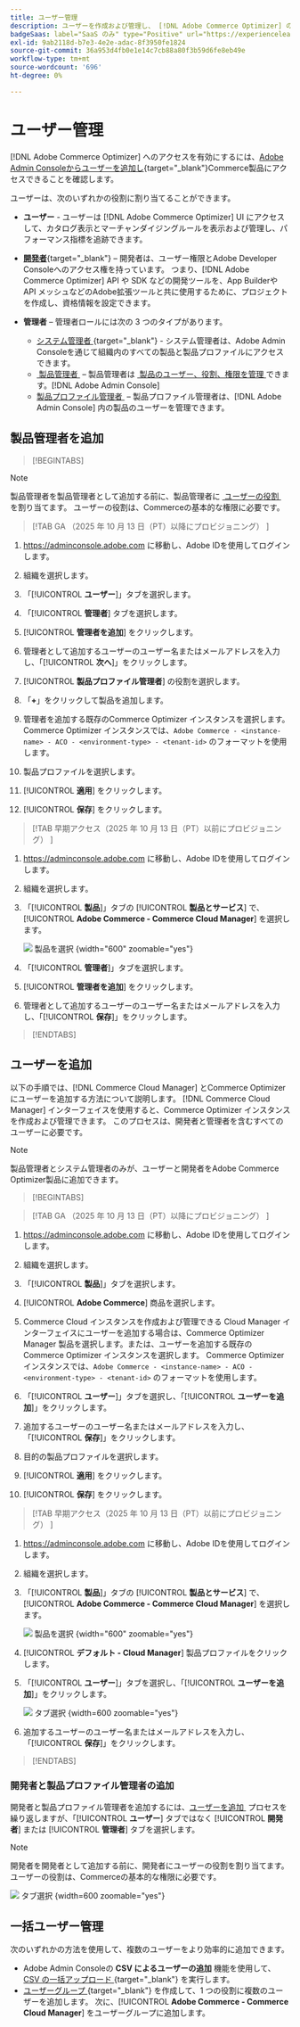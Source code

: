 ```yaml
---
title: ユーザー管理
description: ユーザーを作成および管理し、 [!DNL Adobe Commerce Optimizer] のユーザーの役割を割り当てる方法について説明します。
badgeSaas: label="SaaS のみ" type="Positive" url="https://experienceleague.adobe.com/en/docs/commerce/user-guides/product-solutions" tooltip="Adobe Commerce as a Cloud ServiceおよびAdobe Commerce Optimizer プロジェクトにのみ適用されます（Adobeで管理される SaaS インフラストラクチャ）。"
exl-id: 9ab2118d-b7e3-4e2e-adac-8f3950fe1824
source-git-commit: 36a953d4fb0e1e14c7cb88a80f3b59d6fe8eb49e
workflow-type: tm+mt
source-wordcount: '696'
ht-degree: 0%

---
```


# ユーザー管理

[!DNL Adobe Commerce Optimizer] へのアクセスを有効にするには、[Adobe Admin Consoleからユーザーを追加し &#x200B;](https://adminconsole.adobe.com){target="_blank"}Commerce製品にアクセスできることを確認します。

ユーザーは、次のいずれかの役割に割り当てることができます。

- **ユーザー** - ユーザーは [!DNL Adobe Commerce Optimizer] UI にアクセスして、カタログ表示とマーチャンダイジングルールを表示および管理し、パフォーマンス指標を追跡できます。

- [**開発者**](https://helpx.adobe.com/enterprise/using/manage-developers.html#Adddevelopers){target="_blank"} – 開発者は、ユーザー権限とAdobe Developer Consoleへのアクセス権を持っています。 つまり、[!DNL Adobe Commerce Optimizer] API や SDK などの開発ツールを、App Builderや API メッシュなどのAdobe拡張ツールと共に使用するために、プロジェクトを作成し、資格情報を設定できます。

- **管理者** – 管理者ロールには次の 3 つのタイプがあります。
   - [&#x200B; システム管理者 &#x200B;](https://helpx.adobe.com/enterprise/using/admin-roles.html){target="_blank"} - システム管理者は、Adobe Admin Consoleを通じて組織内のすべての製品と製品プロファイルにアクセスできます。
   - [&#x200B; 製品管理者 &#x200B;](#add-a-product-admin) – 製品管理者は [&#x200B; 製品のユーザー、役割、権限を管理 &#x200B;](#add-users-and-admins) できます。[!DNL Adobe Admin Console]
   - [&#x200B; 製品プロファイル管理者 &#x200B;](#add-users-developers-and-product-profile-admins) – 製品プロファイル管理者は、[!DNL Adobe Admin Console] 内の製品のユーザーを管理できます。

## 製品管理者を追加

>[!BEGINTABS]

>[!NOTE]
>
>製品管理者を製品管理者として追加する前に、製品管理者に [&#x200B; ユーザーの役割 &#x200B;](#add-users) を割り当てます。 ユーザーの役割は、Commerceの基本的な権限に必要です。

>[!TAB GA （2025 年 10 月 13 日（PT）以降にプロビジョニング） ]

1. <https://adminconsole.adobe.com> に移動し、Adobe IDを使用してログインします。

1. 組織を選択します。

1. 「[!UICONTROL **ユーザー**]」タブを選択します。

1. 「[!UICONTROL **管理者**] タブを選択します。

1. [!UICONTROL **管理者を追加**] をクリックします。

1. 管理者として追加するユーザーのユーザー名またはメールアドレスを入力し、「[!UICONTROL **次へ**]」をクリックします。

1. [!UICONTROL **製品プロファイル管理者**] の役割を選択します。

1. 「**+**」をクリックして製品を追加します。

1. 管理者を追加する既存のCommerce Optimizer インスタンスを選択します。 Commerce Optimizer インスタンスでは、`Adobe Commerce - <instance-name> - ACO - <environment-type> - <tenant-id>` のフォーマットを使用します。

1. 製品プロファイルを選択します。

1. [!UICONTROL **適用**] をクリックします。

1. [!UICONTROL **保存**] をクリックします。

>[!TAB  早期アクセス（2025 年 10 月 13 日（PT）以前にプロビジョニング） ]

1. <https://adminconsole.adobe.com> に移動し、Adobe IDを使用してログインします。

1. 組織を選択します。

1. 「[!UICONTROL **製品**]」タブの [!UICONTROL **製品とサービス**] で、[!UICONTROL **Adobe Commerce - Commerce Cloud Manager**] を選択します。

   ![&#x200B; 製品を選択 &#x200B;](/help/cloud-service/assets/backend.png){width="600" zoomable="yes"}

1. 「[!UICONTROL **管理者**]」タブを選択します。

1. [!UICONTROL **管理者を追加**] をクリックします。

1. 管理者として追加するユーザーのユーザー名またはメールアドレスを入力し、「[!UICONTROL **保存**]」をクリックします。

>[!ENDTABS]

## ユーザーを追加

以下の手順では、[!DNL Commerce Cloud Manager] とCommerce Optimizerにユーザーを追加する方法について説明します。 [!DNL Commerce Cloud Manager] インターフェイスを使用すると、Commerce Optimizer インスタンスを作成および管理できます。 このプロセスは、開発者と管理者を含むすべてのユーザーに必要です。

>[!NOTE]
>
>製品管理者とシステム管理者のみが、ユーザーと開発者をAdobe Commerce Optimizer製品に追加できます。

>[!BEGINTABS]

>[!TAB GA （2025 年 10 月 13 日（PT）以降にプロビジョニング） ]

1. <https://adminconsole.adobe.com> に移動し、Adobe IDを使用してログインします。

1. 組織を選択します。

1. 「[!UICONTROL **製品**]」タブを選択します。

1. [!UICONTROL **Adobe Commerce**] 商品を選択します。

1. Commerce Cloud インスタンスを作成および管理できる Cloud Manager インターフェイスにユーザーを追加する場合は、Commerce Optimizer Manager 製品を選択します。または、ユーザーを追加する既存のCommerce Optimizer インスタンスを選択します。 Commerce Optimizer インスタンスでは、`Adobe Commerce - <instance-name> - ACO - <environment-type> - <tenant-id>` のフォーマットを使用します。

1. 「[!UICONTROL **ユーザー**]」タブを選択し、「[!UICONTROL **ユーザーを追加**]」をクリックします。

1. 追加するユーザーのユーザー名またはメールアドレスを入力し、「[!UICONTROL **保存**]」をクリックします。

1. 目的の製品プロファイルを選択します。

1. [!UICONTROL **適用**] をクリックします。

1. [!UICONTROL **保存**] をクリックします。

>[!TAB  早期アクセス（2025 年 10 月 13 日（PT）以前にプロビジョニング） ]

1. <https://adminconsole.adobe.com> に移動し、Adobe IDを使用してログインします。

1. 組織を選択します。

1. 「[!UICONTROL **製品**]」タブの [!UICONTROL **製品とサービス**] で、[!UICONTROL **Adobe Commerce - Commerce Cloud Manager**] を選択します。

   ![&#x200B; 製品を選択 &#x200B;](/help/cloud-service//assets/backend.png){width="600" zoomable="yes"}

1. [!UICONTROL **デフォルト - Cloud Manager**] 製品プロファイルをクリックします。

1. 「[!UICONTROL **ユーザー**]」タブを選択し、「[!UICONTROL **ユーザーを追加**]」をクリックします。

   ![&#x200B; タブ選択 &#x200B;](/help/cloud-service/assets/tab-select.png){width=600 zoomable="yes"}

1. 追加するユーザーのユーザー名またはメールアドレスを入力し、「[!UICONTROL **保存**]」をクリックします。

>[!ENDTABS]

### 開発者と製品プロファイル管理者の追加

開発者と製品プロファイル管理者を追加するには、[&#x200B; ユーザーを追加 &#x200B;](#add-users) プロセスを繰り返しますが、「[!UICONTROL **ユーザー**] タブではなく [!UICONTROL **開発者**] または [!UICONTROL **管理者**] タブを選択します。

>[!NOTE]
>
>開発者を開発者として追加する前に、開発者にユーザーの役割を割り当てます。 ユーザーの役割は、Commerceの基本的な権限に必要です。

![&#x200B; タブ選択 &#x200B;](/help//cloud-service/assets/tab-select.png){width=600 zoomable="yes"}

## 一括ユーザー管理

次のいずれかの方法を使用して、複数のユーザーをより効率的に追加できます。

- Adobe Admin Consoleの **CSV によるユーザーの追加** 機能を使用して、[CSV の一括アップロード &#x200B;](https://helpx.adobe.com/enterprise/using/bulk-upload-users.html){target="_blank"} を実行します。
- [&#x200B; ユーザーグループ &#x200B;](https://helpx.adobe.com/enterprise/using/user-groups.html){target="_blank"} を作成して、1 つの役割に複数のユーザーを追加します。 次に、[!UICONTROL **Adobe Commerce - Commerce Cloud Manager**] をユーザーグループに追加します。

